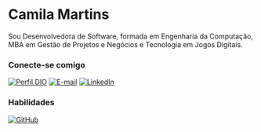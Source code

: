 # Camila Martins
Sou Desenvolvedora de Software, formada em Engenharia da Computação, MBA em Gestão de Projetos e Negócios e Tecnologia em Jogos Digitais.

### Conecte-se comigo
[![Perfil DIO](https://img.shields.io/badge/-Meu%20Perfil%20na%20DIO-30A3DC?style=for-the-badge)](https://web.dio.me/users/camilamartins_eng?tab=skills)
[![E-mail](https://img.shields.io/badge/-Email-000?style=for-the-badge&logo=microsoft-outlook&logoColor=E94D5F)](mailto:camilamartins.eng@gmail.com)
[![LinkedIn](https://img.shields.io/badge/-LinkedIn-000?style=for-the-badge&logo=linkedin&logoColor=30A3DC)](https://br.linkedin.com/in/camila-martins-941738aa)


### Habilidades
[![GitHub](https://img.shields.io/badge/GitHub-000?style=for-the-badge&logo=github&logoColor=30A3DC)](https://github.com/EngCM2018/)